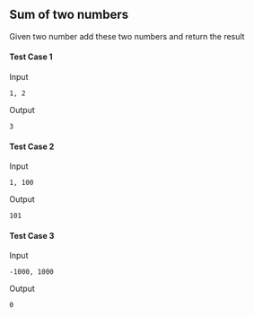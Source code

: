## Sum of two numbers

Given two number add these two numbers and return the result

#### Test Case 1

Input

```
1, 2
```

Output
```
3
```

#### Test Case 2

Input

```
1, 100
```

Output
```
101
```

#### Test Case 3

Input

```
-1000, 1000
```

Output
```
0
```